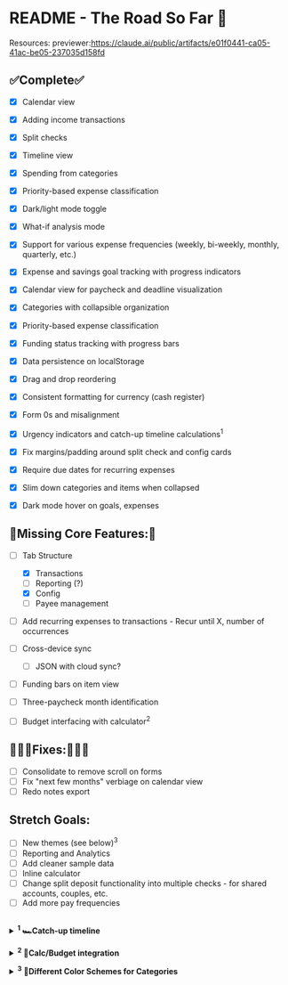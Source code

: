 



# README - The Road So Far 🦜

Resources:
previewer:https://claude.ai/public/artifacts/e01f0441-ca05-41ac-be05-237035d158fd

## **✅Complete✅**
 - [x] Calendar view
 - [x] Adding income transactions
 - [x] Split checks
 - [x] Timeline view
 - [x] Spending from categories
 - [x] Priority-based expense classification
 - [x] Dark/light mode toggle
 - [x] What-if analysis mode
 - [x] Support for various expense frequencies (weekly, bi-weekly, monthly, quarterly, etc.)
 - [x] Expense and savings goal tracking with progress indicators
 - [x] Calendar view for paycheck and deadline visualization
 - [x] Categories with collapsible organization
 - [x] Priority-based expense classification
 - [x] Funding status tracking with progress bars
 - [x] Data persistence on localStorage
 - [x] Drag and drop reordering
 - [X] Consistent formatting for currency (cash register)
  - [X] Form 0s and misalignment
 - [X] Urgency indicators and catch-up timeline calculations<sup>1</sup>
 - [X] Fix margins/padding around split check and config cards
 - [X] Require due dates for recurring expenses
 - [X] Slim down categories and items when collapsed
 - [X] Dark mode hover on goals, expenses





## **🚧Missing Core Features:🚧**
 - [ ] Tab Structure
	 - [X] Transactions
	 - [ ] Reporting (?)
	 - [X] Config
	 - [ ] Payee management
 - [ ]  Add recurring expenses to transactions
        - Recur until X, number of occurrences 
 - [ ] Cross-device sync
	 - [ ] JSON with cloud sync?
 - [ ] Funding bars on item view
 - [ ] Three-paycheck month identification
 - [ ] Budget interfacing with calculator<sup>2</sup>
 


## **👩🏼‍🔧Fixes:👩🏼‍🔧**

 - [ ] Consolidate to remove scroll on forms
 - [ ] Fix "next few months" verbiage on calendar view
 - [ ] Redo notes export

## **Stretch Goals:**

 - [ ] New themes (see below)<sup>3</sup>
 - [ ] Reporting and Analytics
 - [ ] Add cleaner sample data
 - [ ] Inline calculator
 - [ ] Change split deposit functionality into multiple checks - for shared accounts, couples, etc.
 - [ ] Add more pay frequencies

##

**<details><summary> <sup>1</sup> 🏎️Catch-up timeline </summary>**

>How should you handle things you've already got money for? For example, for one of your yearly expenses, you've already got a few months' worth squirreled away.

**Option 1: "Amount Already Saved" Field**
*Add a field to expenses/goals where you can specify how much you've already set aside. The calculator would then:*
-   Show your remaining needed allocation
-   Calculate a "catch-up timeline"
-   Optionally reduce your bi-weekly allocation until you're back on track

**Option 2: "Funding Status" Tracking**
*Add a progress indicator that shows:*
-   Total needed for the expense
-   Amount already saved
-   Remaining to save
-   Whether you can reduce/pause this allocation

**Option 3: "Smart Allocation Adjustment"**
*The calculator could automatically:*
-   Detect when you're ahead on an expense
-   Suggest reducing the bi-weekly amount
- Show you how the extra money could be reallocated
</details>

**<details><summary> <sup>2</sup> 🔗Calc/Budget integration</summary>**
**1. Update the paySchedule state to use actual account IDs:**
```
const [paySchedule, setPaySchedule] = useState({ startDate: '2025-06-15', 
frequency: 'bi-weekly', 
splitPaycheck: false, 
primaryAmount: 2200, 
secondaryAmount: 600, 
secondaryDaysEarly: 2, 
primaryAccountId: 1, // Reference to actual account secondaryAccountId: 2 // Reference to actual account 
 });
```
**2. Update the split paycheck configuration to use account dropdowns**

```{paySchedule.splitPaycheck && (
  <div className="space-y-4">
    <div className="grid grid-cols-1 md:grid-cols-2 gap-4">
      <div>
        <label className="block text-sm font-medium mb-1">Primary Bank Account</label>
        <select
          value={paySchedule.primaryAccountId}
          onChange={(e) => setPaySchedule(prev => ({ ...prev, primaryAccountId: parseInt(e.target.value) }))}
          className={`w-full p-2 border rounded mb-2 bg-theme-primary border-theme-primary`}
        >
          {accounts.map(account => (
            <option key={account.id} value={account.id}>{account.name} ({account.bankName})</option>
          ))}
        </select>
        <div className="relative">
          <span className="absolute left-3 top-1/2 transform -translate-y-1/2 text-gray-400">$</span>
          <input
            type="number"
            value={paySchedule.primaryAmount}
            onChange={(e) => setPaySchedule(prev => ({ ...prev, primaryAmount: parseFloat(e.target.value) || 0 }))}
            className={`w-full pl-8 p-2 border rounded bg-theme-primary border-theme-primary`}
          />
        </div>
        <div className="text-xs text-gray-500 mt-1">Main deposit</div>
      </div>

      <div>
        <label className="block text-sm font-medium mb-1">Secondary Bank Account</label>
        <select
          value={paySchedule.secondaryAccountId}
          onChange={(e) => setPaySchedule(prev => ({ ...prev, secondaryAccountId: parseInt(e.target.value) }))}
          className={`w-full p-2 border rounded mb-2 bg-theme-primary border-theme-primary`}
        >
          {accounts.filter(acc => acc.id !== paySchedule.primaryAccountId).map(account => (
            <option key={account.id} value={account.id}>{account.name} ({account.bankName})</option>
          ))}
        </select>
        <div className="relative">
          <span className="absolute left-3 top-1/2 transform -translate-y-1/2 text-gray-400">$</span>
          <input
            type="number"
            value={paySchedule.secondaryAmount}
            onChange={(e) => setPaySchedule(prev => ({ ...prev, secondaryAmount: parseFloat(e.target.value) || 0 }))}
            className={`w-full pl-8 p-2 border rounded bg-theme-primary border-theme-primary`}
          />
        </div>
        <div className="text-xs text-gray-500 mt-1">Early deposit</div>
      </div>
    </div>

    <div className="grid grid-cols-1 md:grid-cols-3 gap-4">
      <div>
        <label className="block text-sm font-medium mb-1">Days Early for Secondary Bank</label>
        <input
          type="number"
          min="1"
          max="5"
          value={paySchedule.secondaryDaysEarly}
          onChange={(e) => setPaySchedule(prev => ({ ...prev, secondaryDaysEarly: parseInt(e.target.value) || 2 }))}
          className={`w-full p-2 border rounded bg-theme-primary border-theme-primary`}
        />
        <div className="text-xs text-gray-500 mt-1">days before main deposit</div>
      </div>

      <div>
        <label className="block text-sm font-medium mb-1">Total</label>
        <div className={`w-full p-2 border rounded ${darkMode ? 'bg-gray-800 border-gray-600' : 'bg-gray-100 border-gray-300'} text-center font-semibold`}>
          ${(paySchedule.primaryAmount + paySchedule.secondaryAmount).toFixed(2)}
        </div>
        <div className="text-xs text-gray-500 mt-1 text-center">Combined</div>
      </div>
    </div>
  </div>
)}
```
**3. Update the calendar event generation to use actual account names:**
```
const generatePaycheckEventsWithSplit = (paySchedule, currentPay, accounts) => {
  const events = [];
  const primaryDates = generatePaycheckDates(paySchedule);

  primaryDates.forEach((date, index) => {
    const primaryAmount = paySchedule.splitPaycheck ? paySchedule.primaryAmount : currentPay;
    const primaryAccount = accounts.find(acc => acc.id === paySchedule.primaryAccountId);

    // Add primary paycheck
    events.push({
      date: new Date(date),
      type: 'paycheck',
      subtype: 'primary',
      title: paySchedule.splitPaycheck ? `${primaryAccount?.name || 'Primary Bank'}` : `Paycheck #${index + 1}`,
      amount: primaryAmount,
      description: `${paySchedule.splitPaycheck ? 'Main deposit' : 'Bi-weekly income'}: $${primaryAmount.toFixed(2)}${primaryAccount ? ` → ${primaryAccount.name}` : ''}`,
      accountId: paySchedule.splitPaycheck ? paySchedule.primaryAccountId : null
    });
```

Add secondary paycheck if split is enabled

   ```
    if (paySchedule.splitPaycheck && paySchedule.secondaryAmount > 0) {
      const secondaryDate = new Date(date);
      secondaryDate.setDate(date.getDate() - paySchedule.secondaryDaysEarly);
      const secondaryAccount = accounts.find(acc => acc.id === paySchedule.secondaryAccountId);

      events.push({
        date: secondaryDate,
        type: 'paycheck',
        subtype: 'secondary',
        title: `${secondaryAccount?.name || 'Secondary Bank'}`,
        amount: paySchedule.secondaryAmount,
        description: `Early deposit: $${paySchedule.secondaryAmount.toFixed(2)} (${paySchedule.secondaryDaysEarly} days early) → ${secondaryAccount?.name || 'Secondary Bank'}`,
        accountId: paySchedule.secondaryAccountId
      });
    }
  });

  return events.sort((a, b) => a.date - b.date);
};
```
**4. Update the calendar call to pass accounts:**

Update this in generateCalendarEvents:

```
const paycheckEvents = generatePaycheckEventsWithSplit(paySchedule, currentPay, accounts);
```

And update your CalendarView call to pass accounts:

```
<CalendarView
events={[]}
darkMode={darkMode}
currentPay={currentPay}
paySchedule={paySchedule}
savingsGoals={savingsGoals}
expenses={expenses}
categories={categories}
frequencyOptions={frequencyOptions}
accounts={accounts} // Add this
/>
```
</details>


**<details><summary> <sup>3</sup> 🎨Different Color Schemes for Categories</summary>**
**<details><summary> <sup>2</sup> 🔗Calc/Budget integration</summary>**
**1. Update the paySchedule state to use actual account IDs:**
```
const [paySchedule, setPaySchedule] = useState({ startDate: '2025-06-15', 
frequency: 'bi-weekly', 
splitPaycheck: false, 
primaryAmount: 2200, 
secondaryAmount: 600, 
secondaryDaysEarly: 2, 
primaryAccountId: 1, // Reference to actual account secondaryAccountId: 2 // Reference to actual account 
 });
```
**2. Update the split paycheck configuration to use account dropdowns**

```{paySchedule.splitPaycheck && (
  <div className="space-y-4">
    <div className="grid grid-cols-1 md:grid-cols-2 gap-4">
      <div>
        <label className="block text-sm font-medium mb-1">Primary Bank Account</label>
        <select
          value={paySchedule.primaryAccountId}
          onChange={(e) => setPaySchedule(prev => ({ ...prev, primaryAccountId: parseInt(e.target.value) }))}
          className={`w-full p-2 border rounded mb-2 bg-theme-primary border-theme-primary`}
        >
          {accounts.map(account => (
            <option key={account.id} value={account.id}>{account.name} ({account.bankName})</option>
          ))}
        </select>
        <div className="relative">
          <span className="absolute left-3 top-1/2 transform -translate-y-1/2 text-gray-400">$</span>
          <input
            type="number"
            value={paySchedule.primaryAmount}
            onChange={(e) => setPaySchedule(prev => ({ ...prev, primaryAmount: parseFloat(e.target.value) || 0 }))}
            className={`w-full pl-8 p-2 border rounded bg-theme-primary border-theme-primary`}
          />
        </div>
        <div className="text-xs text-gray-500 mt-1">Main deposit</div>
      </div>

      <div>
        <label className="block text-sm font-medium mb-1">Secondary Bank Account</label>
        <select
          value={paySchedule.secondaryAccountId}
          onChange={(e) => setPaySchedule(prev => ({ ...prev, secondaryAccountId: parseInt(e.target.value) }))}
          className={`w-full p-2 border rounded mb-2 bg-theme-primary border-theme-primary`}
        >
          {accounts.filter(acc => acc.id !== paySchedule.primaryAccountId).map(account => (
            <option key={account.id} value={account.id}>{account.name} ({account.bankName})</option>
          ))}
        </select>
        <div className="relative">
          <span className="absolute left-3 top-1/2 transform -translate-y-1/2 text-gray-400">$</span>
          <input
            type="number"
            value={paySchedule.secondaryAmount}
            onChange={(e) => setPaySchedule(prev => ({ ...prev, secondaryAmount: parseFloat(e.target.value) || 0 }))}
            className={`w-full pl-8 p-2 border rounded bg-theme-primary border-theme-primary`}
          />
        </div>
        <div className="text-xs text-gray-500 mt-1">Early deposit</div>
      </div>
    </div>

    <div className="grid grid-cols-1 md:grid-cols-3 gap-4">
      <div>
        <label className="block text-sm font-medium mb-1">Days Early for Secondary Bank</label>
        <input
          type="number"
          min="1"
          max="5"
          value={paySchedule.secondaryDaysEarly}
          onChange={(e) => setPaySchedule(prev => ({ ...prev, secondaryDaysEarly: parseInt(e.target.value) || 2 }))}
          className={`w-full p-2 border rounded bg-theme-primary border-theme-primary`}
        />
        <div className="text-xs text-gray-500 mt-1">days before main deposit</div>
      </div>

      <div>
        <label className="block text-sm font-medium mb-1">Total</label>
        <div className={`w-full p-2 border rounded ${darkMode ? 'bg-gray-800 border-gray-600' : 'bg-gray-100 border-gray-300'} text-center font-semibold`}>
          ${(paySchedule.primaryAmount + paySchedule.secondaryAmount).toFixed(2)}
        </div>
        <div className="text-xs text-gray-500 mt-1 text-center">Combined</div>
      </div>
    </div>
  </div>
)}
```
**3. Update the calendar event generation to use actual account names:**
```
const generatePaycheckEventsWithSplit = (paySchedule, currentPay, accounts) => {
  const events = [];
  const primaryDates = generatePaycheckDates(paySchedule);

  primaryDates.forEach((date, index) => {
    const primaryAmount = paySchedule.splitPaycheck ? paySchedule.primaryAmount : currentPay;
    const primaryAccount = accounts.find(acc => acc.id === paySchedule.primaryAccountId);

    // Add primary paycheck
    events.push({
      date: new Date(date),
      type: 'paycheck',
      subtype: 'primary',
      title: paySchedule.splitPaycheck ? `${primaryAccount?.name || 'Primary Bank'}` : `Paycheck #${index + 1}`,
      amount: primaryAmount,
      description: `${paySchedule.splitPaycheck ? 'Main deposit' : 'Bi-weekly income'}: $${primaryAmount.toFixed(2)}${primaryAccount ? ` → ${primaryAccount.name}` : ''}`,
      accountId: paySchedule.splitPaycheck ? paySchedule.primaryAccountId : null
    });
```

Add secondary paycheck if split is enabled

   ```
    if (paySchedule.splitPaycheck && paySchedule.secondaryAmount > 0) {
      const secondaryDate = new Date(date);
      secondaryDate.setDate(date.getDate() - paySchedule.secondaryDaysEarly);
      const secondaryAccount = accounts.find(acc => acc.id === paySchedule.secondaryAccountId);

      events.push({
        date: secondaryDate,
        type: 'paycheck',
        subtype: 'secondary',
        title: `${secondaryAccount?.name || 'Secondary Bank'}`,
        amount: paySchedule.secondaryAmount,
        description: `Early deposit: $${paySchedule.secondaryAmount.toFixed(2)} (${paySchedule.secondaryDaysEarly} days early) → ${secondaryAccount?.name || 'Secondary Bank'}`,
        accountId: paySchedule.secondaryAccountId
      });
    }
  });

  return events.sort((a, b) => a.date - b.date);
};
```
**4. Update the calendar call to pass accounts:**

Update this in generateCalendarEvents:

```
const paycheckEvents = generatePaycheckEventsWithSplit(paySchedule, currentPay, accounts);
```

And update your CalendarView call to pass accounts:

```
<CalendarView
events={[]}
darkMode={darkMode}
currentPay={currentPay}
paySchedule={paySchedule}
savingsGoals={savingsGoals}
expenses={expenses}
categories={categories}
frequencyOptions={frequencyOptions}
accounts={accounts} // Add this
/>
```
</details>


**<details><summary> <sup>3</sup> 🎨Different Color Schemes for Categories</summary>**

 >Seasonal themes: Spring pastels, autumn warmth, winter blues, summer brights
 >Seasonal themes: Spring pastels, autumn warmth, winter blues, summer brights

**✨Seasonal Theme Features**:✨ 
**✨Seasonal Theme Features**:✨ 

- **🌸 Spring**: Soft pastels - pinks, greens, purples, yellows  
- **☀️ Summer**: Vibrant warmth - oranges, yellows, reds, bright pinks  
- **🍂 Autumn**: Rich earth tones - ambers, deep oranges, warm reds
- **❄️ Winter**: Cool elegance - blues, slates, indigos, cyans

**🎮 How to Use**:🎮 

- Theme selector in the top-right header with a gradient button showing current theme
- Hover to see options - dropdown appears with all four seasonal themes
- One-click switching - instantly updates all category colors
- Auto-updates existing categories when you change themes

**🎨 Smart Features**:🎨

- Each theme has 8 coordinated colors for variety
- Gradient accent colors that match each season's vibe
- Existing categories automatically get new colors when switching
- New categories will use the current theme's palette
</details>
